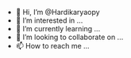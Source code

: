- 👋 Hi, I’m @Hardikaryaopy
- 👀 I’m interested in ...
- 🌱 I’m currently learning ...
- 💞️ I’m looking to collaborate on ...
- 📫 How to reach me ...

<!---
Hardikaryaopy/Hardikaryaopy is a ✨ special ✨ repository because its `README.md` (this file) appears on your GitHub profile.
You can click the Preview link to take a look at your changes.
--->
